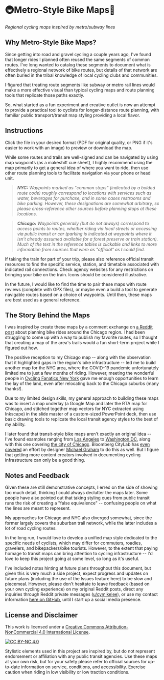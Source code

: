 # 🚇Metro-Style Bike Maps🚵

*Regional cycling maps inspired by metro/subway lines*

## Why Metro-Style Bike Maps?

Since getting into road and gravel cycling a couple years ago, I've found that longer rides I planned often reused the same segments of common routes.  I've long wanted to catalog these segments to document what is effectively a regional network of bike routes, but details of that network are often buried in the tribal knowledge of local cycling clubs and communities.

I figured that treating route segments like subway or metro rail lines would make a more effective visual than typical cycling maps and route planning tools that replicate those paths exactly.

So, what started as a fun experiment and creative outlet is now an attempt to provide a practical tool to cyclists for longer-distance route planning, with familiar public transport/transit map styling providing a local flavor.

## Instructions

Click the file in your desired format (PDF for original quality, or PNG if it's easier to work with an image) to preview or download the map.

While some routes and trails are well-signed and can be navigated by using map waypoints (as a makeshift cue sheet), I highly recommend using the map primarily to get a general idea of where you want to ride, then use other route planning tools to facilitate navigation via your phone or head unit.

> ***NYC:**  Waypoints marked as "common stops" (indicated by a bolded route code) roughly correspond to locations with services such as water, beverages for purchase, and in some cases restrooms and bike parking.  However, these designations are somewhat arbitrary, so please cross-reference other sources before planning stops at these locations.*

> ***Chicago:**  Waypoints generally (but do not always) correspond to access points to routes, whether riding via local streets or accessing via public transit or car (parking is indicated at waypoints where it isn't already assumed available for a forest preserve or train station).  Much of the text in the reference tables is clickable and links to more information from sources that were as "official" as I could find.*

If taking the train for part of your trip, please also reference official transit resources to find the specific service, station, and timetable associated with indicated rail connections.  Check agency websites for any restrictions on bringing your bike on the train.  Icons should be considered illustrative.

In the future, I would like to find the time to pair these maps with route reviews (complete with GPX files), or maybe even a build a tool to generate navigable routes based on a choice of waypoints.  Until then, these maps are best used as a general reference.

## The Story Behind the Maps

I was inspired by create these maps by a comment exchange on [a Reddit post](https://www.reddit.com/r/chibike/comments/snqnli/share_your_long_ride_plans/) about planning bike rides around the Chicago region.  I had been struggling to come up with a way to publish my favorite routes, so I thought that creating a map of the area's trails would a fun short-term project while I figured out how.

The positive reception to my Chicago map -- along with the observation that it highlighted gaps in the region's bike infrastructure -- led me to build another map for the NYC area, where the COVID-19 pandemic unfortunately limited me to just a few months of riding.  However, meeting the wonderful people in [Cycling Fanatics New York](http://cfny.cc/) gave me enough opportunities to learn the lay of the land, even after relocating back to the Chicago suburbs (many thanks!).

Due to my limited design skills, my general approach to building these maps was to insert a map underlay (a Google Map and later the RTA map for Chicago, and stitched together map vectors for NYC extracted using Inkscape) in the slide master of a custom-sized PowerPoint deck, then use basic drawing tools to replicate the local transit agency styles to the best of my ability.

I later found that transit-style bike maps aren't exactly an original idea -- I've found examples ranging from [Los Angeles](http://www.beverlyhillsbikeshop.com/content/images/labikemap.pdf) to [Washington DC](https://ggwash.org/view/63612/the-subway-style-bike-map-returns-with-a-few-tweaks), along with this one covering [the city of Chicago](https://chi.streetsblog.org/2019/07/02/our-transit-style-map-of-the-chicago-bike-network-highlights-coverage-equity-issues/).  Bloomberg CityLab has [even covered](https://www.bloomberg.com/news/articles/2017-02-02/how-to-get-more-people-to-bike-better-maps) an effort by designer [Michael Graham](http://www.spiderbikemaps.com/) to do this as well.  But I figure that getting more content creators involved in documenting cycling infrastructure can only be a good thing.

## Notes and Feedback

Given these are still demonstrative concepts, I erred on the side of showing too much detail, thinking I could always declutter the maps later.  Some people have also pointed out that taking styling cues from public transit runs the risk of creating a "false equivalence" -- confusing people on what the lines are meant to represent.

My approaches for Chicago and NYC also diverged somewhat, since the former largely covers the suburban trail network, while the latter includes a lot of road cycling routes.

In the long run, I would love to develop a unified map style dedicated to the specific needs of cyclists, which may differ for commuters, roadies, gravelers, and bikepackers/bike tourists.  However, to the extent that paying homage to transit maps can bring attention to cycling infrastructure -- I'd love to keep this project going at some level, so long as it's useful.

I've included notes hinting at future plans throughout this document, but given this is very much a side project, expect progress and updates on future plans (including the use of the Issues feature here) to be slow and piecemeal.  However, please don't hesitate to leave feedback (based on your own cycling experience) on my original Reddit posts, direct any inquiries through Reddit private messages ([u/cymikelee](https://www.reddit.com/user/cymikelee)), or use my contact information [here on GitHub](https://github.com/cymikelee), until I start up a social media presence.

## License and Disclaimer

This work is licensed under a [Creative Commons Attribution-NonCommercial 4.0 International License](http://creativecommons.org/licenses/by-nc/4.0/).

[![CC BY-NC 4.0](https://i.creativecommons.org/l/by-nc/4.0/88x31.png)](http://creativecommons.org/licenses/by-nc/4.0/)

Stylistic elements used in this project are inspired by, but do not represent endorsement or affiliation with any public transit agencies.  Use these maps at your own risk, but for your safety please refer to official sources for up-to-date information on service, conditions, and accessibility.  Exercise caution when riding in low visibility or low traction conditions.
